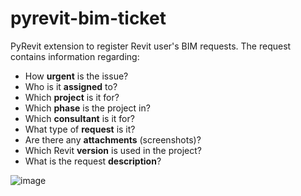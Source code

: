 # pyrevit-bim-ticket
PyRevit extension to register Revit user's BIM requests.
The request contains information regarding:
- How **urgent** is the issue?
- Who is it **assigned** to?
- Which **project** is it for?
- Which **phase** is the project in?
- Which **consultant** is it for?
- What type of **request** is it?
- Are there any **attachments** (screenshots)?
- Which Revit **version** is used in the project?
- What is the request **description**?


![image](https://user-images.githubusercontent.com/73387462/171419257-96efa86d-8a68-4db6-b930-8aef51774f95.png)
